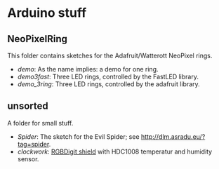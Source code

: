 # Arduino stuff

## NeoPixelRing

This folder contains sketches for the Adafruit/Watterott NeoPixel rings.

* _demo_: As the name implies: a demo for one ring.
* _demo3fast_: Three LED rings, controlled by the FastLED library.
* _demo_3ring_: Three LED rings, controlled by the adafruit library.

## unsorted

A folder for small stuff.

* _Spider_: The sketch for the Evil Spider; see http://dlm.asradu.eu/?tag=spider.
* _clockwork_: [RGBDigit shield](https://www.rgbdigit.com/) with HDC1008 temperatur and humidity sensor.

